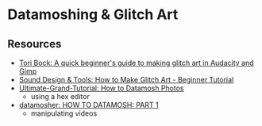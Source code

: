 # Datamoshing & Glitch Art

## Resources
- [Tori Bock: A quick beginner's guide to making glitch art in Audacity and Gimp](https://www.youtube.com/watch?v=LwZVPcO46w0)
- [Sound Design & Tools: How to Make Glitch Art - Beginner Tutorial](https://www.youtube.com/watch?v=cXjwJPz4qi0)
- [Ultimate-Grand-Tutorial: How to Datamosh Photos](https://www.youtube.com/watch?v=VrU_uleQTm8)
    - using a hex editor
- [datamosher: HOW TO DATAMOSH: PART 1](https://www.youtube.com/watch?v=tYytVzbPky8)
    - manipulating videos
